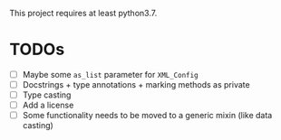 This project requires at least python3.7.

# TODOs

- [ ] Maybe some `as_list` parameter for `XML_Config`
- [ ] Docstrings + type annotations + marking methods as private
- [ ] Type casting
- [ ] Add a license
- [ ] Some functionality needs to be moved to a generic mixin (like data casting)
